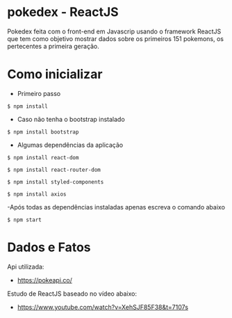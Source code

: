 # pokedex - ReactJS

Pokedex feita com o front-end em Javascrip usando o framework ReactJS que tem como objetivo mostrar dados sobre os primeiros 151 pokemons, os pertecentes a primeira geração.


# Como inicializar

  - Primeiro passo

  `$ npm install`
  
  - Caso não tenha o bootstrap instalado
  
  `$ npm install bootstrap`
  
  - Algumas dependências da aplicação
  
  `$ npm install react-dom`
  
  `$ npm install react-router-dom`
  
  `$ npm install styled-components`
  
  `$ npm install axios`
  
  -Após todas as dependências instaladas apenas escreva o comando abaixo
  
  `$ npm start`
  
# Dados e Fatos

Api utilizada:
  - https://pokeapi.co/

Estudo de ReactJS baseado no vídeo abaixo:
  - https://www.youtube.com/watch?v=XehSJF85F38&t=7107s
